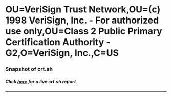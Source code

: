 # OU=VeriSign Trust Network,OU=(c) 1998 VeriSign\, Inc. - For authorized use only,OU=Class 2 Public Primary Certification Authority - G2,O=VeriSign\, Inc.,C=US
### Snapshot of crt.sh
##### Click [here](https://crt.sh/?serial=08717BE9819474F30C089E278DFB27C1) for a live crt.sh report

---
